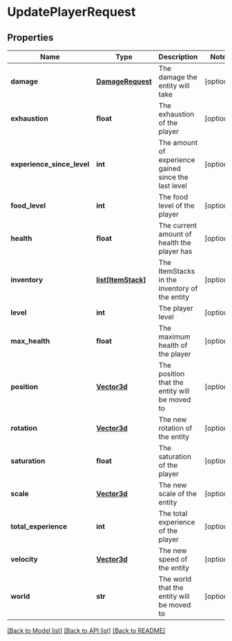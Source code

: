 # UpdatePlayerRequest

## Properties
Name | Type | Description | Notes
------------ | ------------- | ------------- | -------------
**damage** | [**DamageRequest**](DamageRequest.md) | The damage the entity will take | [optional] 
**exhaustion** | **float** | The exhaustion of the player | [optional] 
**experience_since_level** | **int** | The amount of experience gained since the last level | [optional] 
**food_level** | **int** | The food level of the player | [optional] 
**health** | **float** | The current amount of health the player has | [optional] 
**inventory** | [**list[ItemStack]**](ItemStack.md) | The ItemStacks in the inventory of the entity | [optional] 
**level** | **int** | The player level | [optional] 
**max_health** | **float** | The maximum health of the player | [optional] 
**position** | [**Vector3d**](Vector3d.md) | The position that the entity will be moved to | [optional] 
**rotation** | [**Vector3d**](Vector3d.md) | The new rotation of the entity | [optional] 
**saturation** | **float** | The saturation of the player | [optional] 
**scale** | [**Vector3d**](Vector3d.md) | The new scale of the entity | [optional] 
**total_experience** | **int** | The total experience of the player | [optional] 
**velocity** | [**Vector3d**](Vector3d.md) | The new speed of the entity | [optional] 
**world** | **str** | The world that the entity will be moved to | [optional] 

[[Back to Model list]](../README.md#documentation-for-models) [[Back to API list]](../README.md#documentation-for-api-endpoints) [[Back to README]](../README.md)


